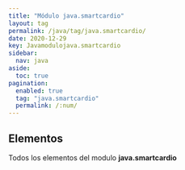 ```yaml
---
title: "Módulo java.smartcardio"
layout: tag
permalink: /java/tag/java.smartcardio/
date: 2020-12-29
key: Javamodulojava.smartcardio
sidebar: 
  nav: java
aside: 
  toc: true
pagination: 
  enabled: true
  tag: "java.smartcardio"
  permalink: /:num/
---
```


<h2>Elementos</h2>
Todos los elementos del modulo <strong>java.smartcardio</strong>
